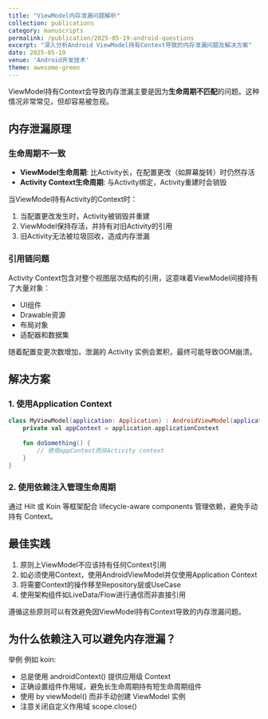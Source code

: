 ```yaml
---
title: "ViewModel内存泄漏问题解析"
collection: publications
category: manuscripts
permalink: /publication/2025-05-19-android-questions
excerpt: "深入分析Android ViewModel持有Context导致的内存泄漏问题及解决方案"
date: 2025-05-19
venue: 'Android开发技术'
theme: awesome-green
---
```


ViewModel持有Context会导致内存泄漏主要是因为**生命周期不匹配**的问题。这种情况非常常见，但却容易被忽视。

## 内存泄漏原理

### 生命周期不一致

- **ViewModel生命周期**: 比Activity长，在配置更改（如屏幕旋转）时仍然存活
- **Activity Context生命周期**: 与Activity绑定，Activity重建时会销毁

当ViewModel持有Activity的Context时：
1. 当配置更改发生时，Activity被销毁并重建
2. ViewModel保持存活，并持有对旧Activity的引用
3. 旧Activity无法被垃圾回收，造成内存泄漏

### 引用链问题

Activity Context包含对整个视图层次结构的引用，这意味着ViewModel间接持有了大量对象：
- UI组件
- Drawable资源
- 布局对象
- 适配器和数据集

随着配置变更次数增加，泄漏的 Activity 实例会累积，最终可能导致OOM崩溃。

## 解决方案

### 1. 使用Application Context

```kotlin
class MyViewModel(application: Application) : AndroidViewModel(application) {
    private val appContext = application.applicationContext
    
    fun doSomething() {
        // 使用appContext而非Activity context
    }
}
```

### 2. 使用依赖注入管理生命周期

通过 Hilt 或 Koin 等框架配合 lifecycle-aware components 管理依赖，避免手动持有 Context。

## 最佳实践

1. 原则上ViewModel不应该持有任何Context引用
2. 如必须使用Context，使用AndroidViewModel并仅使用Application Context
3. 将需要Context的操作移至Repository层或UseCase
4. 使用架构组件如LiveData/Flow进行通信而非直接引用

遵循这些原则可以有效避免因ViewModel持有Context导致的内存泄漏问题。

## 为什么依赖注入可以避免内存泄漏？
举例 例如 koin:  
- 总是使用 androidContext() 提供应用级 Context
- 正确设置组件作用域，避免长生命周期持有短生命周期组件
- 使用 by viewModel() 而非手动创建 ViewModel 实例
- 注意关闭自定义作用域 scope.close()